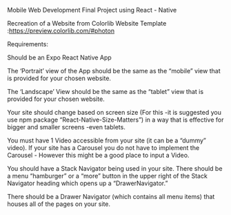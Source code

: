 Mobile Web Development Final Project using React - Native

Recreation of a Website from Colorlib Website Template :https://preview.colorlib.com/#photon

Requirements: 

Should be an Expo React Native App

The ‘Portrait’ view of the App should be the same as the “mobile” view that is provided for your chosen website.

The ‘Landscape’ View should be the same as the “tablet” view that is provided for your chosen website. 

Your site should change based on screen size (For this -it is suggested you use npm package “React-Native-Size-Matters”) in a way that is effective for bigger and smaller screens -even tablets. 

You must have 1 Video accessible from your site (it can be a “dummy” video). If your site has a Carousel you do not have to implement the Carousel - However this might be a good place to input a Video.  

You should have a Stack Navigator being used in your site. There should be a menu “hamburger” or a “more” button in the upper right of the Stack Navigator heading which opens up a “DrawerNavigator.” 

There should be a Drawer Navigator (which contains all menu items) that houses all of the pages on your site.  
